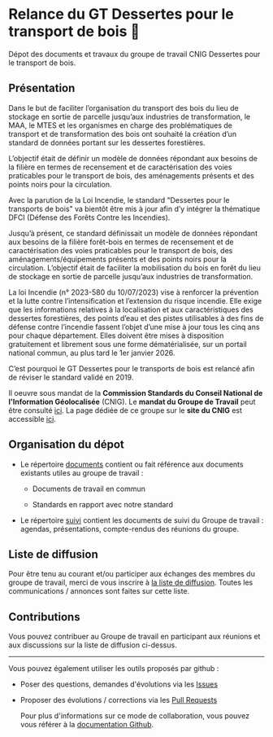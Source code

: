 # Relance du GT Dessertes pour le transport de bois :deciduous_tree:

Dépot des documents et travaux du groupe de travail CNIG Dessertes pour le transport de bois.

## Présentation 

Dans le but de faciliter l’organisation du transport des bois du lieu de stockage en sortie de parcelle jusqu’aux industries de transformation, le MAA, le MTES et les organismes en charge des problématiques de transport et de transformation des bois ont souhaité la création d’un standard de données portant sur les dessertes forestières.

L’objectif était de définir un modèle de données répondant aux besoins de la filière en termes de recensement et de caractérisation des voies praticables pour le transport de bois, des aménagements présents et des points noirs pour la circulation. 

Avec la parution de la Loi Incendie, le standard "Dessertes pour le transports de bois" va bientôt être mis à jour afin d’y intégrer la thématique DFCI (Défense des Forêts Contre les Incendies).

Jusqu’à présent, ce standard définissait un modèle de données répondant aux besoins de la filière forêt-bois en termes de recensement et de caractérisation des voies praticables pour le transport de bois, des aménagements/équipements présents et des points noirs pour la circulation. L’objectif était de faciliter la mobilisation du bois en forêt du lieu de stockage en sortie de parcelle jusqu’aux industries de transformation.

La loi Incendie (n° 2023-580 du 10/07/2023) vise à renforcer la prévention et la lutte contre l’intensification et l’extension du risque incendie. Elle exige que les informations relatives à la localisation et aux caractéristiques des dessertes forestières, des points d’eau et des pistes utilisables à des fins de défense contre l’incendie fassent l’objet d’une mise à jour tous les cinq ans pour chaque département. Elles doivent être mises à disposition gratuitement et librement sous une forme dématérialisée, sur un portail national commun, au plus tard le 1er janvier 2026.

C’est pourquoi le GT Dessertes pour le transports de bois est relancé afin de réviser le standard validé en 2019.   

Il oeuvre sous mandat de la **Commission Standards du Conseil National de l'Information Géolocalisée** (CNIG). Le **mandat du Groupe de Travail** peut être consulté [ici](http://cnig.gouv.fr/wp-content/uploads/2021/10/MandatModernisationStandardsRisque-vf.pdf). La page dédiée de ce groupe sur le **site du CNIG** est accessible [ici](https://cnig.gouv.fr/gt-dessertes-pour-les-transports-de-bois-a18535.html). 


## Organisation du dépot

* Le répertoire [documents](/documents) contient ou fait référence aux documents existants utiles au groupe de travail :

  - Documents de travail en commun
  
  - Standards en rapport avec notre standard

* Le répertoire [suivi](/suivi) contient les documents de suivi du Groupe de travail : agendas, présentations, compte-rendus des réunions du groupe.


## Liste de diffusion

Pour être tenu au courant et/ou participer aux échanges des membres du groupe de travail, merci de vous inscrire à [la liste de diffusion](https://cnig.gouv.fr/gt-dessertes-pour-les-transports-de-bois-a18535.html#H_Vous-souhaitez-rejoindre-le-GT). Toutes les communications / annonces sont faites sur cette liste.


## Contributions

Vous pouvez contribuer au Groupe de travail en participant aux réunions et aux discussions sur la liste de diffusion ci-dessus. 

---

Vous pouvez également utiliser les outils proposés par github :

* Poser des questions, demandes d'évolutions via les [Issues](https://github.com/cnigfr/schema-dessertes-transport-de-bois/issues) 

* Proposer des évolutions / corrections via les [Pull Requests](https://github.com/cnigfr/schema-dessertes-transport-de-bois/pulls)

  Pour plus d'informations sur ce mode de collaboration, vous pouvez vous référer à la [documentation Github](https://docs.github.com/en/pull-requests/collaborating-with-pull-requests).
